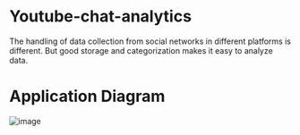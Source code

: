 # Youtube-chat-analytics
The handling of data collection from social networks in different platforms is different. But good storage and categorization makes it easy to analyze data.
# Application Diagram
![image](https://user-images.githubusercontent.com/22583786/204675537-1e2309b0-b2c9-44c0-936f-978a01d8c6c6.png)
